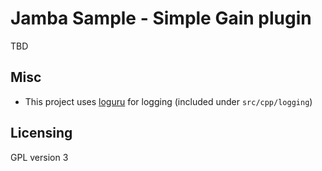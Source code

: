 Jamba Sample - Simple Gain plugin
=================================
TBD

Misc
----
- This project uses [loguru](https://github.com/emilk/loguru) for logging (included under `src/cpp/logging`)

Licensing
---------
GPL version 3
